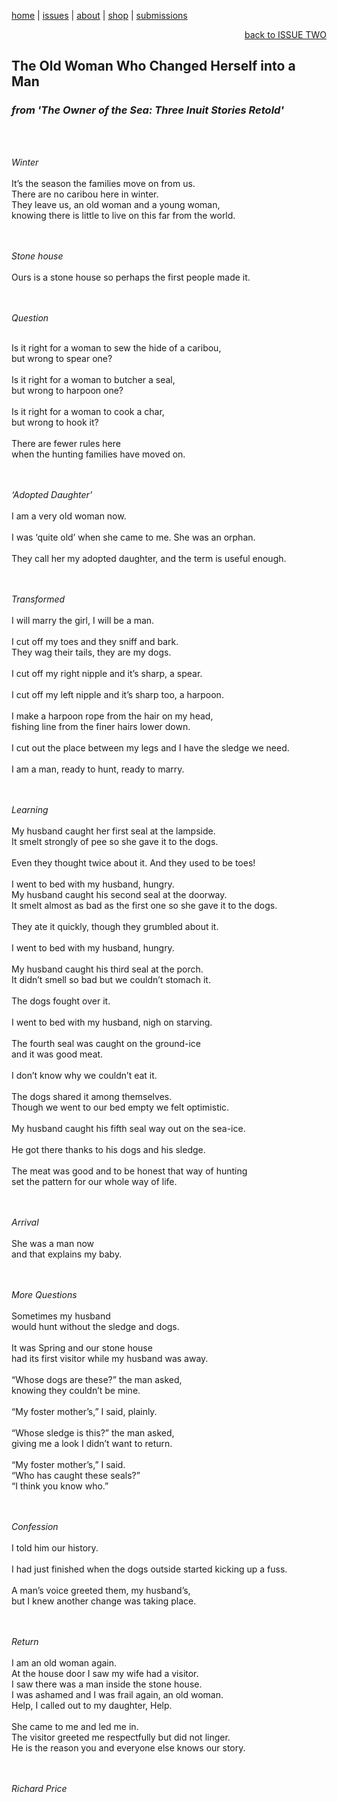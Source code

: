 [home](index.md) | [issues](issues.md) | [about](about.md) | [shop](shop.md)  |  [submissions](submit.md)

<div align="right">
  <a href="issuetwo.html">back to ISSUE TWO</a>
</div>

## The Old Woman Who Changed Herself into a Man
### *from 'The Owner of the Sea: Three Inuit Stories Retold'*
<br>
<br>

*Winter* <br>
<br>
It’s the season the families move on from us. <br>
There are no caribou here in winter. <br>
They leave us, an old woman and a young woman, <br>
knowing there is little to live on this far from the world.<br>
<br>
<br>

*Stone house* <br>
<br>
Ours is a stone house so perhaps the first people made it. <br>
<br>
<br>

*Question*

<br>
Is it right for a woman to sew the hide of a caribou, <br>
but wrong to spear one?<br>
<br>
Is it right for a woman to butcher a seal, <br>
but wrong to harpoon one?<br>
<br>
Is it right for a woman to cook a char, <br>
but wrong to hook it?<br>
<br>
There are fewer rules here<br>
when the hunting families have moved on.<br>
<br>
<br>

*‘Adopted Daughter’* <br>
<br>
I am a very old woman now.<br>
<br>
I was ‘quite old’ when she came to me. She was an orphan.<br>
<br>
They call her my adopted daughter, and the term is useful enough.<br>
<br>
<br>

*Transformed* <br>
<br>
I will marry the girl, I will be a man.<br>
<br>
I cut off my toes and they sniff and bark. <br>
They wag their tails, they are my dogs.<br>
<br>
I cut off my right nipple and it’s sharp, a spear.<br>
<br>
I cut off my left nipple and it’s sharp too, a harpoon.<br>
<br>
I make a harpoon rope from the hair on my head, <br>
fishing line from the finer hairs lower down.<br>
<br>
I cut out the place between my legs and I have the sledge we need. <br>
<br>
I am a man, ready to hunt, ready to marry.<br>
<br>
<br>

*Learning* <br>
<br>
My husband caught her first seal at the lampside. <br>
It smelt strongly of pee so she gave it to the dogs.<br>
<br>
Even they thought twice about it. And they used to be toes! <br>
<br>
I went to bed with my husband, hungry.
<br>
My husband caught his second seal at the doorway.<br>
It smelt almost as bad as the first one so she gave it to the dogs.<br>
<br>
They ate it quickly, though they grumbled about it. <br>
<br>
I went to bed with my husband, hungry.<br>
<br>
My husband caught his third seal at the porch. <br>
It didn’t smell so bad but we couldn’t stomach it.<br>
<br>
The dogs fought over it.<br>
<br>
I went to bed with my husband, nigh on starving.<br>
<br>
The fourth seal was caught on the ground-ice <br>
and it was good meat.<br>
<br>
I don’t know why we couldn’t eat it.<br>
<br>
The dogs shared it among themselves.<br>
Though we went to our bed empty we felt optimistic.<br>
<br>
My husband caught his fifth seal way out on the sea-ice. <br>
<br>
He got there thanks to his dogs and his sledge.<br>
<br>
The meat was good and to be honest that way of hunting <br>
set the pattern for our whole way of life.<br>
<br>
<br>

*Arrival* <br>
<br>
She was a man now <br>
and that explains my baby. <br>
<br>
<br>

*More Questions* <br>
<br>
Sometimes my husband <br>
would hunt without the sledge and dogs. <br>
<br>
It was Spring and our stone house <br>
had its first visitor while my husband was away. <br>
<br>
“Whose dogs are these?” the man asked, <br>
knowing they couldn’t be mine. <br>
<br>
“My foster mother’s,” I said, plainly. <br>
<br>
“Whose sledge is this?” the man asked, <br>
giving me a look I didn’t want to return. <br>
<br>
“My foster mother’s,” I said.
<br>
“Who has caught these seals?” <br>
“I think you know who.” <br>
<br>
<br>

*Confession* <br>
<br>
I told him our history.<br>
<br>
I had just finished when the dogs outside started kicking up a fuss. <br>
<br>
A man’s voice greeted them, my husband’s, <br>
but I knew another change was taking place. <br>
<br>
<br>

*Return* <br>
<br>
I am an old woman again. <br>
At the house door I saw my wife had a visitor. <br>
I saw there was a man inside the stone house. <br>
I was ashamed and I was frail again, an old woman. <br>
Help, I called out to my daughter, Help. <br>
<br>
She came to me and led me in. <br>
The visitor greeted me respectfully but did not linger. <br>
He is the reason you and everyone else knows our story. <br>
<br>
<br>

*Richard Price*
